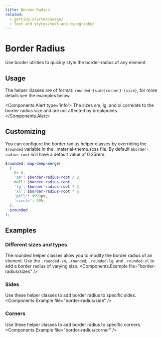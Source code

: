 ```yaml
---
title: Border Radius
related:
  - getting-started/usage/
  - Text and styles/text-and-typography/
---
```


# Border Radius

Use border utilities to quickly style the border-radius of any element.

## Usage

The helper classes are of format: `rounded-{side|corner}-{size}`, for more details see the examples below.

<Components.Alert type='info'>
The sizes sm, lg, and xl correlate to the border radius size and are not affected by breakpoints.
</Components.Alert>

## Customizing

You can configure the border radius helper classes by overriding the `$rounded` variable in the \_material-theme.scss file. By default `$border-radius-root` will have a default value of 0.25rem.

```scss
$rounded: map-deep-merge(
  (
    0: 0,
    'sm': $border-radius-root / 2,
    null: $border-radius-root,
    'lg': $border-radius-root * 2,
    'xl': $border-radius-root * 6,
    'pill': 9999px,
    'circle': 50%,
  ),
  $rounded
);
```

## Examples

### Different sizes and types

The rounded helper classes allow you to modify the border radius of an element. Use the `.rounded-sm`, `.rounded`, `.rounded-lg`, and `.rounded-xl` to add a border radius of varying size.
<Components.Example file="border-radius/sizes" />

### Sides

Use these helper classes to add border radius to specific sides.
<Components.Example file="border-radius/side" />

### Corners

Use these helper classes to add border radius to specific corners.
<Components.Example file="border-radius/corner" />
